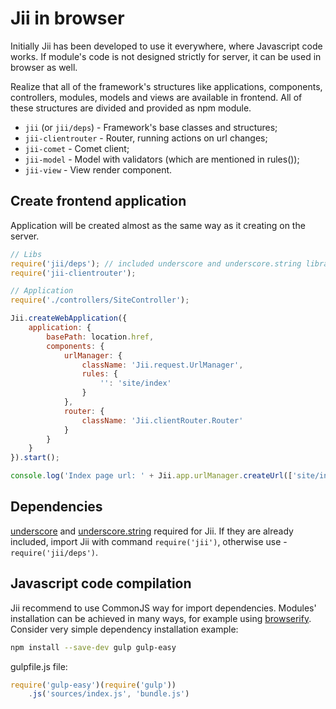 Jii in browser
====
Initially Jii has been developed to use it everywhere, where Javascript code works. If module's code is not designed strictly for server, it can be used in browser as well.

Realize that all of the framework's structures like applications, components, controllers, modules, models and views are available in frontend.
All of these structures are divided and provided as npm module.

- `jii` (or `jii/deps`) - Framework's base classes and structures;
- `jii-clientrouter` - Router, running actions on url changes;
- `jii-comet` - Comet client;
- `jii-model` - Model with validators (which are mentioned in rules());
- `jii-view` - View render component.

## Create frontend application

Application will be created almost as the same way as it creating on the server.

```js
// Libs
require('jii/deps'); // included underscore and underscore.string libraries
require('jii-clientrouter');

// Application
require('./controllers/SiteController');

Jii.createWebApplication({
    application: {
        basePath: location.href,
        components: {
            urlManager: {
                className: 'Jii.request.UrlManager',
                rules: {
                    '': 'site/index'
                }
            },
            router: {
                className: 'Jii.clientRouter.Router'
            }
        }
    }
}).start();

console.log('Index page url: ' + Jii.app.urlManager.createUrl(['site/index']));
```

## Dependencies

[underscore](http://underscorejs.org/) and [underscore.string](http://epeli.github.io/underscore.string/) required for Jii. If they are already included, import Jii with command `require('jii')`, otherwise use - `require('jii/deps')`.

## Javascript code compilation

Jii recommend to use CommonJS way for import dependencies. Modules' installation can be achieved in many ways, for example using [browserify](http://browserify.org/).
Consider very simple dependency installation example:

```sh
npm install --save-dev gulp gulp-easy
```

gulpfile.js file:

```js
require('gulp-easy')(require('gulp'))
    .js('sources/index.js', 'bundle.js')
```
